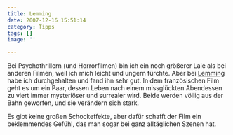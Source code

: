 ```yaml
---
title: Lemming
date: 2007-12-16 15:51:14
category: Tipps
tags: []
image: ''

---
```


Bei Psychothrillern (und Horrorfilmen) bin ich ein noch größerer Laie als bei anderen Filmen, weil ich mich leicht und ungern fürchte. Aber bei [Lemming](http://de.wikipedia.org/wiki/Lemming_(Film)) habe ich durchgehalten und fand ihn sehr gut. In dem französischen Film geht es um ein Paar, dessen Leben nach einem missglückten Abendessen zu viert immer mysteriöser und surrealer wird. Beide werden völlig aus der Bahn geworfen, und sie verändern sich stark.  

  

Es gibt keine großen Schockeffekte, aber dafür schafft der Film ein beklemmendes Gefühl, das man sogar bei ganz alltäglichen Szenen hat.
